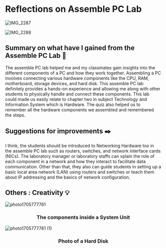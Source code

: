 # Reflections on Assemble PC Lab

![IMG_2287](https://github.com/abidmyra/abidmyra/assets/148435590/ea135ea4-f27a-4173-ad3d-9850903a8eb8)

![IMG_2288](https://github.com/abidmyra/abidmyra/assets/148435590/de4ef07a-42a6-4af8-b676-3dc586dafb37)

## Summary on what have I gained from the Assemble PC Lab 📜

The assemble PC lab helped me and my classmates gain insights into the different components of a PC and how they work together.
Assembling a PC involves connecting various hardware components like the CPU, RAM, motherboard, storage devices, and hard disk.
This assemble PC lab definitely provides a hands-on experience and allowing me along with other students to physically handle and 
connect these components. This lab could made us easily relate to chapter two in subject Technology and Information System which is Hardware.
The quiz also helped us to remember all the hardware components we assembled and remembered the steps. 

## Suggestions for improvements ✒️

I think, the students should be introduced to Networking Hardware too in the assemble PC lab such as routers, switches, and network interface cards (NICs).
The laboratory manager or laboratory staffs can xplain the role of each component in a network and how they interact to facilitate data communication.
Other than that, they also can guide students in setting up a basic local area network (LAN) using routers and switches or teach them about IP addressing
and the basics of network configuration.

## Others : Creativity 💡


![photo1705777761](https://github.com/abidmyra/abidmyra/assets/148435590/b992e2e6-a4cd-401d-b9e4-fc9f8e6308b3)
<h3 align = "center">  The components inside a System Unit </h3>


![photo1705777761 (1)](https://github.com/abidmyra/abidmyra/assets/148435590/e76ea425-0b19-42d7-81cc-326d3b78f5fe)
<h3 align = "center">  Photo of a Hard Disk </h3>
